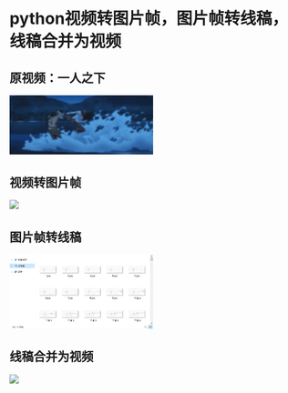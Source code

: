 # python视频转图片帧，图片帧转线稿，线稿合并为视频

## 原视频：一人之下
<img src="一人之下.gif" width="50%">

## 视频转图片帧
<img src="帧.jpg" width="50%">

## 图片帧转线稿
<img src="线稿.jpg" width="50%">

## 线稿合并为视频
<img src="线稿视频.gif" width="50%">
